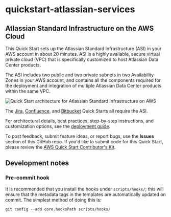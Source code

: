 # quickstart-atlassian-services
## Atlassian Standard Infrastructure on the AWS Cloud

This Quick Start sets up the Atlassian Standard Infrastructure (ASI) in your AWS
account in about 20 minutes. ASI is a highly available, secure virtual private
cloud (VPC) that is specifically customized to host Atlassian Data Center
products.

The ASI includes two public and two private subnets in two Availability Zones in
your AWS account, and contains all the components required for the deployment
and integration of multiple Atlassian Data Center products within the same VPC.

![Quick Start architecture for Atlassian Standard Infrastructure on AWS](https://d0.awsstatic.com/partner-network/QuickStart/datasheets/atlassian-standard-architecture-on-the-aws-cloud.png)

The [Jira](https://fwd.aws/kRapJ), [Confluence](https://fwd.aws/JAEM9), and
[Bitbucket](https://fwd.aws/BBeJW) Quick Starts all require the ASI.

For architectural details, best practices, step-by-step instructions, and
customization options, see the [deployment guide](https://fwd.aws/xYyYy).

To post feedback, submit feature ideas, or report bugs, use the **Issues**
section of this GitHub repo.  If you'd like to submit code for this Quick Start,
please review the [AWS Quick Start Contributor's
Kit](https://aws-quickstart.github.io/).

## Development notes

### Pre-commit hook

It is recommended that you install the hooks under `scripts/hooks/`; this will
ensure that the metadata tags in the templates are automatically updated on
commit. The simplest method of doing this is:

    git config --add core.hooksPath scripts/hooks/

